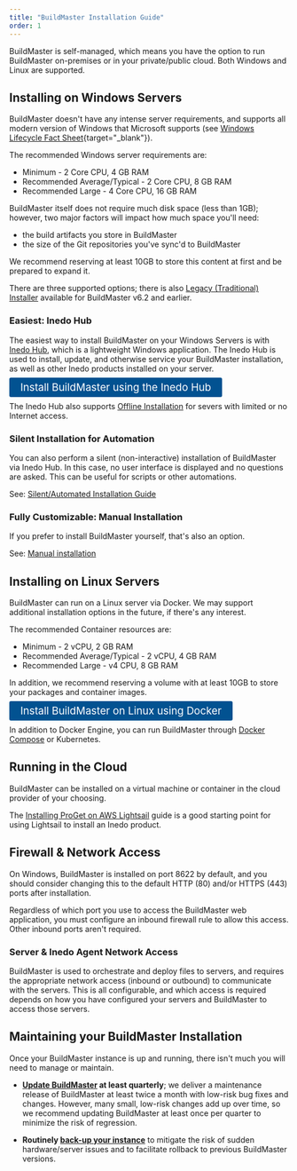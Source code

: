 ```yaml
---
title: "BuildMaster Installation Guide"
order: 1
---
```


BuildMaster is self-managed, which means you have the option to run BuildMaster on-premises or in your private/public cloud. Both Windows and Linux are supported.

## Installing on Windows Servers

BuildMaster doesn't have any intense server requirements, and supports all modern version of Windows that Microsoft supports (see [Windows Lifecycle Fact Sheet](https://support.microsoft.com/en-us/help/13853/windows-lifecycle-fact-sheet){target="_blank"}). 

The recommended Windows server requirements are:

* Minimum - 2 Core CPU, 4 GB RAM
* Recommended Average/Typical - 2 Core CPU, 8 GB RAM
* Recommended Large - 4 Core CPU, 16 GB RAM

BuildMaster itself does not require much disk space (less than 1GB); however, two major factors will impact how much space you'll need:
* the build artifacts you store in BuildMaster 
* the size of the Git repositories you've sync'd to BuildMaster

We recommend reserving at least 10GB to store this content at first and be prepared to expand it.

There are three supported options; there is also [Legacy (Traditional) Installer](/docs/installation/windows/installation-legacy-traditional-installer) available for BuildMaster v6.2 and earlier.

### Easiest: Inedo Hub
The easiest way to install BuildMaster on your Windows Servers is with [Inedo Hub](/docs/installation/windows/desktophub-overview), which is a lightweight Windows application. The Inedo Hub is used to install, update, and otherwise service your BuildMaster installation, as well as other Inedo products installed on your server.

<a href="/docs/installation/windows/inedo-hub-installation-guide" style=" background:#025291;color:#ffffff;padding: 6px 20px;  border-radius: 3px;font-size: 14pt;text-decoration:none">Install BuildMaster using the Inedo Hub</a>

The Inedo Hub also supports [Offline Installation](/docs/installation/windows/desktophub-offline) for severs with limited or no Internet access.

### Silent Installation for Automation
You can also perform a silent (non-interactive) installation of BuildMaster via Inedo Hub. In this case, no user interface is displayed and no questions are asked. This can be useful for scripts or other automations.

See: [Silent/Automated Installation Guide](/docs/installation/windows/silent)

### Fully Customizable: Manual Installation
If you prefer to install BuildMaster yourself, that's also an option. 

See: [Manual installation](/docs/installation/manual-installation)


## Installing on Linux Servers

BuildMaster can run on a Linux server via Docker. We may support additional installation options in the future, if there's any interest.

The recommended Container resources are:

* Minimum - 2 vCPU, 2 GB RAM
* Recommended Average/Typical - 2 vCPU, 4 GB RAM
* Recommended Large - v4 CPU, 8 GB RAM

In addition, we recommend reserving a volume with at least 10GB to store your packages and container images.

<a href="/docs/installation/linux/docker-guide" style=" background:#025291;color:#ffffff;padding: 6px 20px;  border-radius: 3px;font-size: 14pt;text-decoration:none">Install BuildMaster on Linux using Docker</a>

In addition to Docker Engine, you can run BuildMaster through [Docker Compose](/docs/installation/linux/docker-compose-installation-guide) or Kubernetes.

## Running in the Cloud

BuildMaster can be installed on a virtual machine or container in the cloud provider of your choosing. 

The [Installing ProGet on AWS Lightsail](https://inedo.com/proget/lightsail_install) guide is a good starting point for using Lightsail to install an Inedo product.

## Firewall & Network Access
On Windows, BuildMaster is installed on port 8622 by default, and you should consider changing this to the default HTTP (80) and/or HTTPS (443) ports after installation.

Regardless of which port you use to access the BuildMaster web application, you must configure an inbound firewall rule to allow this access. Other inbound ports aren't required.

### Server & Inedo Agent Network Access

BuildMaster is used to orchestrate and deploy files to servers, and requires the appropriate network access (inbound or outbound) to communicate with the servers. This is all configurable, and which access is required depends on how you have configured your servers and BuildMaster to access those servers.


## Maintaining your BuildMaster Installation

Once your BuildMaster instance is up and running, there isn't much you will need to manage or maintain. 
 
* **[Update BuildMaster](/docs/buildmaster-upgrading) at least quarterly**; we deliver a maintenance release of BuildMaster at least twice a month with low-risk bug fixes and changes. However, many small, low-risk changes add up over time, so we recommend updating BuildMaster at least once per quarter to minimize the risk of regression.

* **Routinely [back-up your instance](/docs/installation/backing-up-restoring)** to mitigate the risk of sudden hardware/server issues and to facilitate rollback to previous BuildMaster versions.
